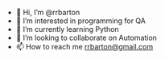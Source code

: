 - 👋 Hi, I’m @rrbarton
- 👀 I’m interested in programming for QA
- 🌱 I’m currently learning Python
- 💞️ I’m looking to collaborate on Automation
- 📫 How to reach me rrbarton@gmail.com
<!---
rrbarton/rrbarton is a ✨ special ✨ repository because its `README.md` (this file) appears on your GitHub profile.
You can click the Preview link to take a look at your changes.
--->
